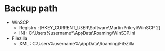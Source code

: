 # Backup path

* WinSCP
  * Registry : [HKEY_CURRENT_USER\Software\Martin Prikryl\WinSCP 2]
  * INI : C:\Users\%username*\AppData\Roaming\WinSCP.ini
* Filezilla
  * XML : C:\Users\%username%\AppData\Roaming\FileZilla